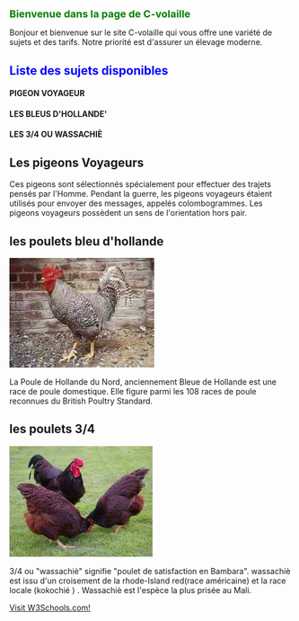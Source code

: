 <!DOCTYPE html>
<html lang="fr">
<head>
<meta charset="UTF-8">
<meta http-equiv="X-UA-Compatible" content="IE=edge">
<meta name="viewport" content="width=device-width, initial-scale=1.0">
<title>C-volaille</title>
</head>
<body style="background-colore: lightgrey;">
<main>
<h1 style="color:green; font-size:18px">Bienvenue dans la page de C-volaille</h1>
<p>Bonjour et bienvenue sur le site C-volaille qui vous offre une variété de sujets et des tarifs. Notre priorité est d'assurer un élevage moderne.
</p>
<h2 style="color:blue;">Liste des sujets disponibles </h2>
<h4>PIGEON VOYAGEUR</h4>
<h4>LES BLEUS D'HOLLANDE'</h4>
<h4>LES 3/4 OU WASSACHIÈ</h4>
<h2>Les pigeons Voyageurs</h2>
<p>Ces pigeons sont sélectionnés spécialement pour effectuer des trajets pensés par l'Homme. Pendant la guerre, les pigeons voyageurs étaient utilisés pour envoyer des messages, appelés colombogrammes. Les pigeons voyageurs possèdent un sens de l'orientation hors pair.</p>
<h2> les poulets bleu d'hollande</h2>
<img src="bleu1.jpg/" alt="bleue d'hollande"/>
<p>La Poule de Hollande du Nord, anciennement Bleue de Hollande est une race de poule domestique. Elle figure parmi les 108 races de poule reconnues du British Poultry Standard.</p>
<h2> les poulets 3/4</h2>
<img src="3-4-1.jpg" alt="poulet 3/4 wassachiè"/>
<p>3/4 ou "wassachiè" signifie "poulet de satisfaction en Bambara". wassachiè est issu d'un croisement de la rhode-Island red(race américaine) et la race locale (kokochié ) . Wassachiè est l'espèce la plus prisée au Mali.</p>
<a href="https://www.w3schools.com/">Visit W3Schools.com!</a>
</main>

</body>
</html>

